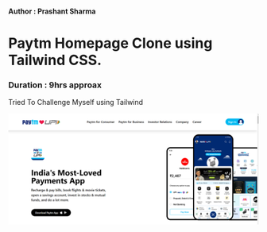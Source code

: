 #### Author : Prashant Sharma

# Paytm Homepage Clone using Tailwind CSS.

### Duration : 9hrs approax

Tried To Challenge Myself using Tailwind 

![Image Preview](Paytm-responsive.png)
